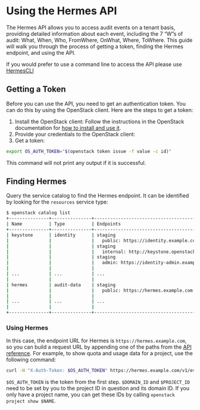 # Using the Hermes API

The Hermes API allows you to access audit events on a tenant basis, providing detailed information about each event, including the 7 “W”s of audit: What, When, Who, FromWhere, OnWhat, Where, ToWhere. This guide will walk you through the process of getting a token, finding the Hermes endpoint, and using the API.

If you would prefer to use a command line to access the API please use [HermesCLI](https://github.com/sapcc/hermescli)

## Getting a Token

Before you can use the API, you need to get an authentication token. You can do this by using the OpenStack client. 
Here are the steps to get a token:

1. Install the OpenStack client: Follow the instructions in the OpenStack documentation for [how to install and use it](https://docs.openstack.org/user-guide/cli.html).
2. Provide your credentials to the OpenStack client: 
3. Get a token: 

```bash
export OS_AUTH_TOKEN="$(openstack token issue -f value -c id)"
```

This command will not print any output if it is successful.

## Finding Hermes

Query the service catalog to find the Hermes endpoint. It can be identified by looking for the `resources` service type:

```bash
$ openstack catalog list
+---------------+---------------+--------------------------------------------------------------------------+
| Name          | Type          | Endpoints                                                                |
+---------------+---------------+--------------------------------------------------------------------------+
| keystone      | identity      | staging                                                                  |
|               |               |   public: https://identity.example.com:443/v3                            |
|               |               | staging                                                                  |
|               |               |   internal: http://keystone.openstack.svc.kubernetes.example.com:5000/v3 |
|               |               | staging                                                                  |
|               |               |   admin: https://identity-admin.example.com:443/v3                       |
|               |               |                                                                          |
| ...           | ...           | ...                                                                      |
|               |               |                                                                          |
| hermes        | audit-data    | staging                                                                  |
|               |               |   public: https://hermes.example.com                                     |
|               |               |                                                                          |
| ...           | ...           | ...                                                                      |
|               |               |                                                                          |
+---------------+---------------+--------------------------------------------------------------------------+
```

### Using Hermes

In this case, the endpoint URL for Hermes is `https://hermes.example.com`, so you can build a request URL by appending 
one of the paths from the [API reference][v1-api]. For example, to show quota and usage data for a project, use the
following command:

```bash
curl -H "X-Auth-Token: $OS_AUTH_TOKEN" https://hermes.example.com/v1/events
```

`$OS_AUTH_TOKEN` is the token from the first step. `$DOMAIN_ID` and `$PROJECT_ID` need to be set by you to the project
ID in question and its domain ID. If you only have a project name, you can get these IDs by calling `openstack project
show $NAME`.

[os-cli]: https://docs.openstack.org/user-guide/cli.html
[v1-api]: ./hermes-v1-reference.md
